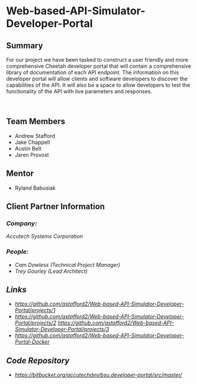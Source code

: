 # Web-based-API-Simulator-Developer-Portal
## Summary

For our project we have been tasked to construct a user friendly and more comprehensive Cheetah developer portal that will contain a comprehensive library of documentation of each API endpoint. The information on this developer portal will allow clients and software developers to discover the capabilities of the API. It will also be a space to allow developers to test the functionality of the API with live parameters and responses.

<br>

## Team Members
- Andrew Stafford
- Jake Chappell
- Austin Belt
- Jaren Provost

## Mentor
- Ryland Babusiak

## Client Partner Information
### <em>Company:<em>
Accutech Systems Corporation

### <em>People:</em>
- Cam Dowless (Technical Project Manager)
- Trey Gourley (Lead Architect)

## Links
- https://github.com/astafford2/Web-based-API-Simulator-Developer-Portal/projects/1
- https://github.com/astafford2/Web-based-API-Simulator-Developer-Portal/projects/2
  https://github.com/astafford2/Web-based-API-Simulator-Developer-Portal/projects/3
- https://github.com/astafford2/Web-based-API-Simulator-Developer-Portal-Docker

## Code Repository
- https://bitbucket.org/accutechdev/bsu.developer-portal/src/master/
